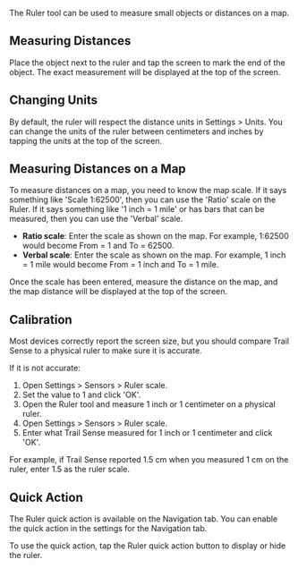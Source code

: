 The Ruler tool can be used to measure small objects or distances on a map.

## Measuring Distances
Place the object next to the ruler and tap the screen to mark the end of the object. The exact measurement will be displayed at the top of the screen.

## Changing Units
By default, the ruler will respect the distance units in Settings > Units. You can change the units of the ruler between centimeters and inches by tapping the units at the top of the screen.

## Measuring Distances on a Map
To measure distances on a map, you need to know the map scale. If it says something like 'Scale 1:62500', then you can use the 'Ratio' scale on the Ruler. If it says something like '1 inch = 1 mile' or has bars that can be measured, then you can use the 'Verbal' scale.

- **Ratio scale**: Enter the scale as shown on the map. For example, 1:62500 would become From = 1 and To = 62500.
- **Verbal scale**: Enter the scale as shown on the map. For example, 1 inch = 1 mile would become From = 1 inch and To = 1 mile.

Once the scale has been entered, measure the distance on the map, and the map distance will be displayed at the top of the screen.

## Calibration
Most devices correctly report the screen size, but you should compare Trail Sense to a physical ruler to make sure it is accurate.

If it is not accurate:

1. Open Settings > Sensors > Ruler scale.
2. Set the value to 1 and click 'OK'.
3. Open the Ruler tool and measure 1 inch or 1 centimeter on a physical ruler.
4. Open Settings > Sensors > Ruler scale.
5. Enter what Trail Sense measured for 1 inch or 1 centimeter and click 'OK'.

For example, if Trail Sense reported 1.5 cm when you measured 1 cm on the ruler, enter 1.5 as the ruler scale.

## Quick Action
The Ruler quick action is available on the Navigation tab. You can enable the quick action in the settings for the Navigation tab.

To use the quick action, tap the Ruler quick action button to display or hide the ruler.